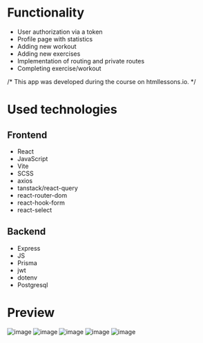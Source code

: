 # Functionality
- User authorization via a token 
- Profile page with statistics
- Adding new workout
- Adding new exercises
- Implementation of routing and private routes
- Completing exercise/workout

/* This app was developed during the course on htmllessons.io. */

# Used technologies
## Frontend
- React
- JavaScript
- Vite
- SCSS
- axios
- tanstack/react-query
- react-router-dom
- react-hook-form
- react-select
## Backend
- Express
- JS
- Prisma
- jwt
- dotenv
- Postgresql

# Preview
![image](https://github.com/user-attachments/assets/f163200b-49ff-4484-a9e4-0d03be830479)
![image](https://github.com/user-attachments/assets/260a76f7-f25a-4bad-9cd6-ed7b56c022d5)
![image](https://github.com/user-attachments/assets/c04ddece-ca1d-4f1d-b470-5880ea0ff235)
![image](https://github.com/user-attachments/assets/9ffe1058-bfcb-4832-a94d-1fc19255993e)
![image](https://github.com/user-attachments/assets/317af513-dc67-4336-988f-85e12b7865ec)




